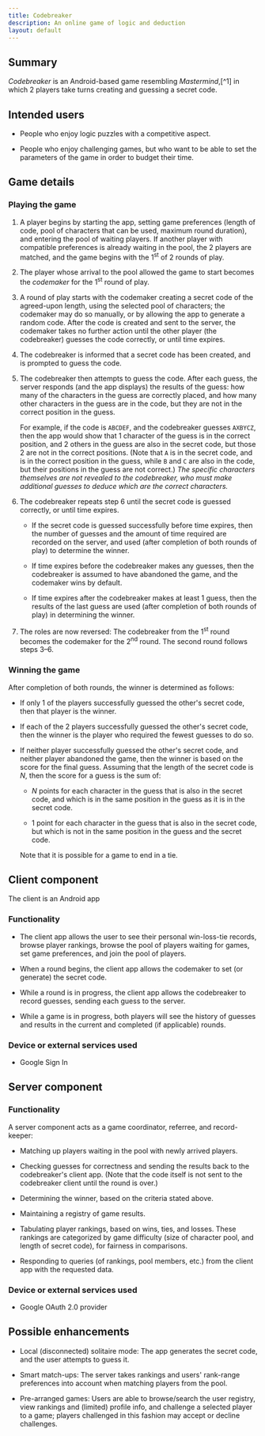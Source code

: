 ```yaml
---
title: Codebreaker
description: An online game of logic and deduction
layout: default
---
```


## Summary

_Codebreaker_ is an Android-based game resembling _Mastermind_,[^1] in which 2 players take turns creating and guessing a secret code. 

## Intended users

* People who enjoy logic puzzles with a competitive aspect.

* People who enjoy challenging games, but who want to be able to set the parameters of the game in order to budget their time.

## Game details

### Playing the game

1. A player begins by starting the app, setting game preferences (length of code, pool of characters that can be used, maximum round duration), and entering the pool of waiting players. If another player with compatible preferences is already waiting in the pool, the 2 players are matched, and the game begins with the 1<sup>st</sup> of 2 rounds of play. 

2. The player whose arrival to the pool allowed the game to start becomes the _codemaker_ for the 1<sup>st</sup> round of play. 

3. A round of play starts with the codemaker creating a secret code of the agreed-upon length, using the selected pool of characters; the codemaker may do so manually, or by allowing the app to generate a random code. After the code is created and sent to the server, the codemaker takes no further action until the other player (the codebreaker) guesses the code correctly, or until time expires.

4. The codebreaker is informed that a secret code has been created, and is prompted to guess the code. 

5. The codebreaker then attempts to guess the code. After each guess, the server responds (and the app displays) the results of the guess: how many of the characters in the guess are correctly placed, and how many other characters in the guess are in the code, but they are not in the correct position in the guess.

    For example, if the code is `ABCDEF`, and the codebreaker guesses `AXBYCZ`, then the app would show that 1 character of the guess is in the correct position, and 2 others in the guess are also in the secret code, but those 2 are not in the correct positions. (Note that `A` is in the secret code, and is in the correct position in the guess, while `B` and `C` are also in the code, but their positions in the guess are not correct.) _The specific characters themselves are not revealed to the codebreaker, who must make additional guesses to deduce which are the correct characters._

6. The codebreaker repeats step 6 until the secret code is guessed correctly, or until time expires. 

    * If the secret code is guessed successfully before time expires, then the number of guesses and the amount of time required are recorded on the server, and used (after completion of both rounds of play) to determine the winner.
    
    * If time expires before the codebreaker makes any guesses, then the codebreaker is assumed to have abandoned the game, and the codemaker wins by default. 
    
    * If time expires after the codebreaker makes at least 1 guess, then the results of the last guess are used (after completion of both rounds of play) in determining the winner.
    
7. The roles are now reversed: The codebreaker from the 1<sup>st</sup> round becomes the codemaker for the 2<sup>nd</sup> round. The second round follows steps 3&ndash;6.

### Winning the game

After completion of both rounds, the winner is determined as follows:

* If only 1 of the players successfully guessed the other's secret code, then that player is the winner.

* If each of the 2 players successfully guessed the other's secret code, then the winner is the player who required the fewest guesses to do so.

* If neither player successfully guessed the other's secret code, and neither player abandoned the game, then the winner is based on the score for the final guess. Assuming that the length of the secret code is _N_, then the score for a guess is the sum of:

    * _N_ points for each character in the guess that is also in the secret code, and which is in the same position in the guess as it is in the secret code.
    
    * 1 point for each character in the guess that is also in the secret code, but which is not in the same position in the guess and the secret code.
    
    Note that it is possible for a game to end in a tie.

## Client component

The client is an Android app

### Functionality

* The client app allows the user to see their personal win-loss-tie records, browse player rankings, browse the pool of players waiting for games, set game preferences, and join the pool of players.

* When a round begins, the client app allows the codemaker to set (or generate) the secret code.

* While a round is in progress, the client app allows the codebreaker to record guesses, sending each guess to the server.

* While a game is in progress, both players will see the history of guesses and results in the current and completed (if applicable) rounds.

### Device or external services used

* Google Sign In

## Server component

### Functionality

A server component acts as a game coordinator, referree, and record-keeper: 

* Matching up players waiting in the pool with newly arrived players.

* Checking guesses for correctness and sending the results back to the codebreaker's client app. (Note that the code itself is not sent to the codebreaker client until the round is over.)

* Determining the winner, based on the criteria stated above.

* Maintaining a registry of game results.

* Tabulating player rankings, based on wins, ties, and losses. These rankings are categorized by game difficulty (size of character pool, and length of secret code), for fairness in comparisons.

* Responding to queries (of rankings, pool members, etc.) from the client app with the requested data.

### Device or external services used

* Google OAuth 2.0 provider

## Possible enhancements

* Local (disconnected) solitaire mode: The app generates the secret code, and the user attempts to guess it.

* Smart match-ups: The server takes rankings and users' rank-range preferences into account when matching players from the pool.

* Pre-arranged games: Users are able to browse/search the user registry, view rankings and (limited) profile info, and challenge a selected player to a game; players challenged in this fashion may accept or decline challenges.
